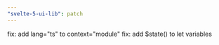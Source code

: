 ```yaml
---
"svelte-5-ui-lib": patch
---
```


fix: add lang="ts" to context="module"
fix: add $state() to let variables
